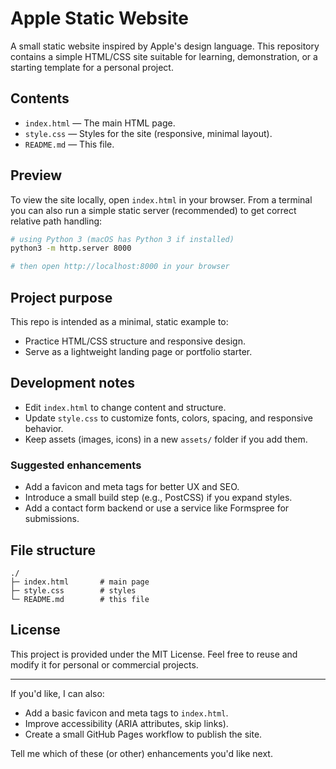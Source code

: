 # Apple Static Website

A small static website inspired by Apple's design language. This repository contains a simple HTML/CSS site suitable for learning, demonstration, or a starting template for a personal project.

## Contents

- `index.html` — The main HTML page.
- `style.css` — Styles for the site (responsive, minimal layout).
- `README.md` — This file.

## Preview

To view the site locally, open `index.html` in your browser. From a terminal you can also run a simple static server (recommended) to get correct relative path handling:

```bash
# using Python 3 (macOS has Python 3 if installed)
python3 -m http.server 8000

# then open http://localhost:8000 in your browser
```

## Project purpose

This repo is intended as a minimal, static example to:

- Practice HTML/CSS structure and responsive design.
- Serve as a lightweight landing page or portfolio starter.

## Development notes

- Edit `index.html` to change content and structure.
- Update `style.css` to customize fonts, colors, spacing, and responsive behavior.
- Keep assets (images, icons) in a new `assets/` folder if you add them.

### Suggested enhancements

- Add a favicon and meta tags for better UX and SEO.
- Introduce a small build step (e.g., PostCSS) if you expand styles.
- Add a contact form backend or use a service like Formspree for submissions.

## File structure

```
./
├─ index.html       # main page
├─ style.css        # styles
└─ README.md        # this file
```

## License

This project is provided under the MIT License. Feel free to reuse and modify it for personal or commercial projects.

---

If you'd like, I can also:

- Add a basic favicon and meta tags to `index.html`.
- Improve accessibility (ARIA attributes, skip links).
- Create a small GitHub Pages workflow to publish the site.

Tell me which of these (or other) enhancements you'd like next.
